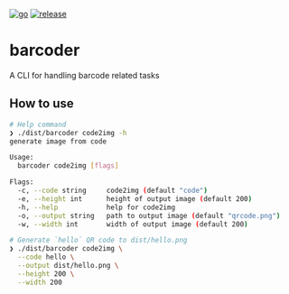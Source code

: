 [![go](https://github.com/ks6088ts/barcoder/workflows/go/badge.svg)](https://github.com/ks6088ts/barcoder/actions/workflows/go.yml)
[![release](https://github.com/ks6088ts/barcoder/workflows/release/badge.svg)](https://github.com/ks6088ts/barcoder/actions/workflows/release.yml)

# barcoder

A CLI for handling barcode related tasks

## How to use

```bash
# Help command
❯ ./dist/barcoder code2img -h
generate image from code

Usage:
  barcoder code2img [flags]

Flags:
  -c, --code string     code2img (default "code")
  -e, --height int      height of output image (default 200)
  -h, --help            help for code2img
  -o, --output string   path to output image (default "qrcode.png")
  -w, --width int       width of output image (default 200)

# Generate `hello` QR code to dist/hello.png
❯ ./dist/barcoder code2img \
  --code hello \
  --output dist/hello.png \
  --height 200 \
  --width 200
```
